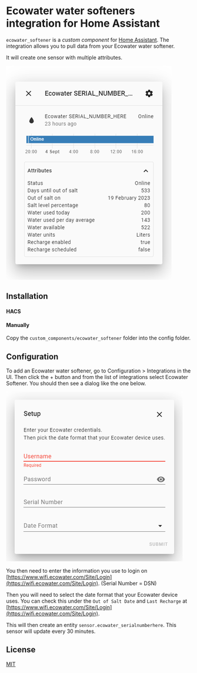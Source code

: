 # Ecowater water softeners integration for Home Assistant

`ecowater_softener` is a _custom component_ for [Home Assistant](https://www.home-assistant.io/). The integration allows you to pull data from your Ecowater water softener.

It will create one sensor with multiple attributes.

![Homeassistant sensor more info dialog](attributes.png)

## Installation

#### HACS

#### Manually
Copy the `custom_components/ecowater_softener` folder into the config folder.

## Configuration
To add an Ecowater water softener, go to Configuration > Integrations in the UI. Then click the + button and from the list of integrations select Ecowater Softener. You should then see a dialog like the one below.

![Ecowater custom component setup dialog](setup.png)

You then need to enter the information you use to login on [https://www.wifi.ecowater.com/Site/Login](https://wifi.ecowater.com/Site/Login). (Serial Number = DSN)

Then you will need to select the date format that your Ecowater device uses. You can check this under the `Out of Salt Date` and `Last Recharge` at [https://www.wifi.ecowater.com/Site/Login](https://wifi.ecowater.com/Site/Login).

This will then create an entity `sensor.ecowater_serialnumberhere`. This sensor will update every 30 minutes.

## License
[MIT](https://choosealicense.com/licenses/mit/)
